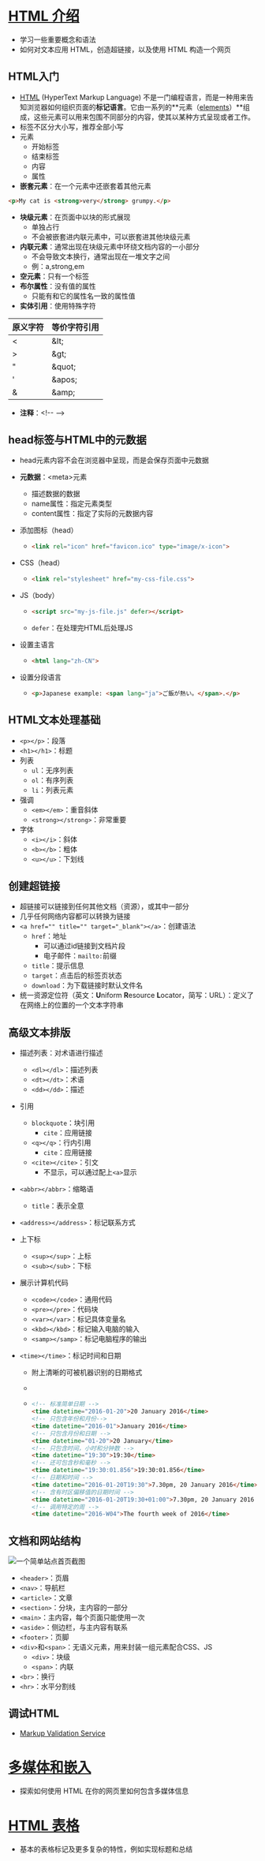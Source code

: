 # [HTML 介绍](https://developer.mozilla.org/zh-CN/docs/Learn/HTML/Introduction_to_HTML)

- 学习一些重要概念和语法
- 如何对文本应用 HTML，创造超链接，以及使用 HTML 构造一个网页

## HTML入门

- [HTML](https://developer.mozilla.org/zh-CN/docs/Glossary/HTML) (HyperText Markup Language) 不是一门编程语言，而是一种用来告知浏览器如何组织页面的**标记语言**。它由一系列的**元素（[elements](https://developer.mozilla.org/zh-CN/docs/Glossary/Element)）**组成，这些元素可以用来包围不同部分的内容，使其以某种方式呈现或者工作。
- 标签不区分大小写，推荐全部小写
- 元素
  - 开始标签
  - 结束标签
  - 内容
  - 属性
- **嵌套元素**：在一个元素中还嵌套着其他元素

```html
<p>My cat is <strong>very</strong> grumpy.</p>
```

- **块级元素**：在页面中以块的形式展现
  - 单独占行
  - 不会被嵌套进内联元素中，可以嵌套进其他块级元素
- **内联元素**：通常出现在块级元素中环绕文档内容的一小部分
  - 不会导致文本换行，通常出现在一堆文字之间
  - 例：a,strong,em
- **空元素**：只有一个标签
- **布尔属性**：没有值的属性
  - 只能有和它的属性名一致的属性值
- **实体引用**：使用特殊字符

| 原义字符 | 等价字符引用 |
| :------- | :----------- |
| <        | \&lt;        |
| >        | \&gt;        |
| "        | \&quot;      |
| '        | \&apos;      |
| &        | \&amp;       |

- **注释**：\<!-- -->

## head标签与HTML中的元数据

- head元素内容不会在浏览器中呈现，而是会保存页面中元数据

- **元数据**：\<meta>元素

  - 描述数据的数据
  - name属性：指定元素类型
  - content属性：指定了实际的元数据内容

- 添加图标（head）

  - ```html
    <link rel="icon" href="favicon.ico" type="image/x-icon">
    ```

- CSS（head）

  - ```html
    <link rel="stylesheet" href="my-css-file.css">
    ```

- JS（body）

  - ```html
    <script src="my-js-file.js" defer></script>
    ```

  - `defer`：在处理完HTML后处理JS

- 设置主语言

  - ```html
    <html lang="zh-CN">
    ```

- 设置分段语言

  - ```html
    <p>Japanese example: <span lang="ja">ご飯が熱い。</span>.</p>
    ```

## HTML文本处理基础

- `<p></p>`：段落
- `<h1></h1>`：标题
- 列表
  - `ul`：无序列表
  - `ol`：有序列表
  - `li`：列表元素
- 强调
  - `<em></em>`：重音斜体
  - `<strong></strong>`：非常重要
- 字体
  - `<i></i>`：斜体
  - `<b></b>`：粗体
  - `<u></u>`：下划线

## 创建超链接

- 超链接可以链接到任何其他文档（资源），或其中一部分
- 几乎任何网络内容都可以转换为链接
- `<a href="" title="" target="_blank"></a>`：创建语法
  - `href`：地址
    - 可以通过id链接到文档片段
    - 电子邮件：`mailto:`前缀
  - `title`：提示信息
  - `target`：点击后的标签页状态
  - `download`：为下载链接时默认文件名
- 统一资源定位符（英文：**U**niform **R**esource **L**ocator，简写：URL）：定义了在网络上的位置的一个文本字符串

## 高级文本排版

- 描述列表：对术语进行描述

  - `<dl></dl>`：描述列表
  - `<dt></dt>`：术语
  - `<dd></dd>`：描述

- 引用

  - `blockquote`：块引用
    - `cite`：应用链接
  - `<q></q>`：行内引用
    - `cite`：应用链接
  - `<cite></cite>`：引文
    - 不显示，可以通过配上`<a>`显示

- `<abbr></abbr>`：缩略语

  - `title`：表示全意

- `<address></address>`：标记联系方式

- 上下标

  - `<sup></sup>`：上标
  - `<sub></sub>`：下标

- 展示计算机代码

  - `<code></code>`：通用代码
  - `<pre></pre>`：代码块
  - `<var></var>`：标记具体变量名
  - `<kbd></kbd>`：标记输入电脑的输入
  - `<samp></samp>`：标记电脑程序的输出

- `<time></time>`：标记时间和日期

  - 附上清晰的可被机器识别的日期格式

  - 

  - ```HTML
    <!-- 标准简单日期 -->
    <time datetime="2016-01-20">20 January 2016</time>
    <!-- 只包含年份和月份-->
    <time datetime="2016-01">January 2016</time>
    <!-- 只包含月份和日期 -->
    <time datetime="01-20">20 January</time>
    <!-- 只包含时间，小时和分钟数 -->
    <time datetime="19:30">19:30</time>
    <!-- 还可包含秒和毫秒 -->
    <time datetime="19:30:01.856">19:30:01.856</time>
    <!-- 日期和时间 -->
    <time datetime="2016-01-20T19:30">7.30pm, 20 January 2016</time>
    <!-- 含有时区偏移值的日期时间 -->
    <time datetime="2016-01-20T19:30+01:00">7.30pm, 20 January 2016 is 8.30pm in France</time>
    <!-- 调用特定的周 -->
    <time datetime="2016-W04">The fourth week of 2016</time>
    ```

## 文档和网站结构

![一个简单站点首页截图](https://developer.mozilla.org/en-US/docs/Learn/HTML/Introduction_to_HTML/Document_and_website_structure/sample-website.png)

- `<header>`：页眉
- `<nav>`：导航栏
- `<article>`：文章
- `<section>`：分块，主内容的一部分
- `<main>`：主内容，每个页面只能使用一次
- `<aside>`：侧边栏，与主内容有联系
- `<footer>`：页脚
- `<div>`和`<span>`：无语义元素，用来封装一组元素配合CSS、JS
  - `<div>`：块级
  - `<span>`：内联
- `<br>`：换行
- `<hr>`：水平分割线

## 调试HTML

- [Markup Validation Service](https://validator.w3.org/)

# [多媒体和嵌入](https://developer.mozilla.org/zh-CN/docs/Learn/HTML/Multimedia_and_embedding)

- 探索如何使用 HTML 在你的网页里如何包含多媒体信息

# [HTML 表格](https://developer.mozilla.org/zh-CN/docs/Learn/HTML/Tables)

- 基本的表格标记及更多复杂的特性，例如实现标题和总结

